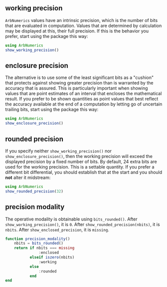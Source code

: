
## working precision

`ArbNumerics` values have an intrinsic precision, which is the number of bits
that are evaluated in computation.  Values that are determined by calculation
may be displayed at this, their full precision.  If this is the behavior you
prefer, start using the package this way:

```julia
using ArbNumerics
show_working_precision()
```

## enclosure precision

The alternative is to use some of the least significant bits as a "cushion"
that protects against showing greater precision than is warranted by the
accuracy that is assured.  This is particularly important when showing values
that are point estimates of an interval that encloses the mathematical result.
If you prefer to be shown quantities as point values that best reflect the
accuracy available at the end of a computation by letting go of uncertain
trailing bits, start using the package this way:

```julia
using ArbNumerics
show_enclosure_precision()
```

## rounded precision

If you specify neither `show_working_precision()` nor `show_enclosure_precision()`,
then the working precision will exceed the displayed precision by a fixed number
of bits.  By default, 24 extra bits are used for the working precision.  This
is a settable quantity. If you prefer a different bit differential, you should
establish that at the start and you should __not__ alter it midstream:

```julia
using ArbNumerics
show_rounded_precision(32)
```

## precision modality

The operative modality is obtainable using `bits_rounded()`.
After `show_working_precision()`, it is `0`. After `show_rounded_precision(nbits)`,
it is `nbits`.  After `show_enclosed_precision`, it is `missing`.

```julia
function precision_modality()
    nbits = bits_rounded()
    return if nbits === missing
               :enclosed
           elseif iszero(nbits)
               :working
           else
               :rounded
           end
end
```

